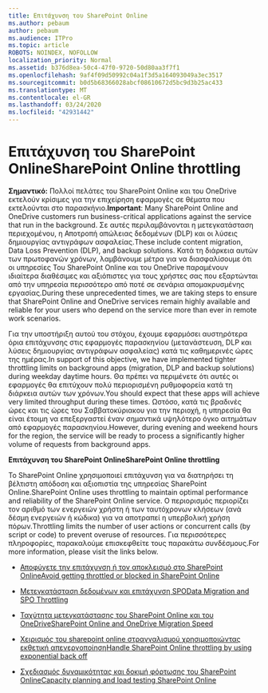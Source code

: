 ```yaml
---
title: Επιτάχυνση του SharePoint Online
ms.author: pebaum
author: pebaum
ms.audience: ITPro
ms.topic: article
ROBOTS: NOINDEX, NOFOLLOW
localization_priority: Normal
ms.assetid: b376d8ea-50c4-47f0-9720-50d80aa3f7f1
ms.openlocfilehash: 9af4f09d50992c04a1f3d5a164093049a3ec3517
ms.sourcegitcommit: b0d5b68366028abcf08610672d5bc9d3b25ac433
ms.translationtype: MT
ms.contentlocale: el-GR
ms.lasthandoff: 03/24/2020
ms.locfileid: "42931442"
---
```

# <a name="sharepoint-online-throttling"></a><span data-ttu-id="5a151-102">Επιτάχυνση του SharePoint Online</span><span class="sxs-lookup"><span data-stu-id="5a151-102">SharePoint Online throttling</span></span>

<span data-ttu-id="5a151-103">**Σημαντικό:** Πολλοί πελάτες του SharePoint Online και του OneDrive εκτελούν κρίσιμες για την επιχείρηση εφαρμογές σε θέματα που εκτελούνται στο παρασκήνιο.</span><span class="sxs-lookup"><span data-stu-id="5a151-103">**Important**: Many SharePoint Online and OneDrive customers run business-critical applications against the service that run in the background.</span></span> <span data-ttu-id="5a151-104">Σε αυτές περιλαμβάνονται η μετεγκατάσταση περιεχομένου, η Αποτροπή απώλειας δεδομένων (DLP) και οι λύσεις δημιουργίας αντιγράφων ασφαλείας.</span><span class="sxs-lookup"><span data-stu-id="5a151-104">These include content migration, Data Loss Prevention (DLP), and backup solutions.</span></span> <span data-ttu-id="5a151-105">Κατά τη διάρκεια αυτών των πρωτοφανών χρόνων, λαμβάνουμε μέτρα για να διασφαλίσουμε ότι οι υπηρεσίες Του SharePoint Online και του OneDrive παραμένουν ιδιαίτερα διαθέσιμες και αξιόπιστες για τους χρήστες σας που εξαρτώνται από την υπηρεσία περισσότερο από ποτέ σε σενάρια απομακρυσμένης εργασίας.</span><span class="sxs-lookup"><span data-stu-id="5a151-105">During these unprecedented times, we are taking steps to ensure that SharePoint Online and OneDrive services remain highly available and reliable for your users who depend on the service more than ever in remote work scenarios.</span></span>

<span data-ttu-id="5a151-106">Για την υποστήριξη αυτού του στόχου, έχουμε εφαρμόσει αυστηρότερα όρια επιτάχυνσης στις εφαρμογές παρασκηνίου (μετανάστευση, DLP και λύσεις δημιουργίας αντιγράφων ασφαλείας) κατά τις καθημερινές ώρες της ημέρας.</span><span class="sxs-lookup"><span data-stu-id="5a151-106">In support of this objective, we have implemented tighter throttling limits on background apps (migration, DLP and backup solutions) during weekday daytime hours.</span></span> <span data-ttu-id="5a151-107">Θα πρέπει να περιμένετε ότι αυτές οι εφαρμογές θα επιτύχουν πολύ περιορισμένη ρυθμοφορεία κατά τη διάρκεια αυτών των χρόνων.</span><span class="sxs-lookup"><span data-stu-id="5a151-107">You should expect that these apps will achieve very limited throughput during these times.</span></span> <span data-ttu-id="5a151-108">Ωστόσο, κατά τις βραδινές ώρες και τις ώρες του Σαββατοκύριακου για την περιοχή, η υπηρεσία θα είναι έτοιμη να επεξεργαστεί έναν σημαντικά υψηλότερο όγκο αιτημάτων από εφαρμογές παρασκηνίου.</span><span class="sxs-lookup"><span data-stu-id="5a151-108">However, during evening and weekend hours for the region, the service will be ready to process a significantly higher volume of requests from background apps.</span></span>

<span data-ttu-id="5a151-109">**Επιτάχυνση του SharePoint Online**</span><span class="sxs-lookup"><span data-stu-id="5a151-109">**SharePoint Online throttling**</span></span>

<span data-ttu-id="5a151-110">Το SharePoint Online χρησιμοποιεί επιτάχυνση για να διατηρήσει τη βέλτιστη απόδοση και αξιοπιστία της υπηρεσίας SharePoint Online.</span><span class="sxs-lookup"><span data-stu-id="5a151-110">SharePoint Online uses throttling to maintain optimal performance and reliability of the SharePoint Online service.</span></span> <span data-ttu-id="5a151-111">Ο περιορισμός περιορίζει τον αριθμό των ενεργειών χρήστη ή των ταυτόχρονων κλήσεων (ανά δέσμη ενεργειών ή κώδικα) για να αποτραπεί η υπερβολική χρήση πόρων.</span><span class="sxs-lookup"><span data-stu-id="5a151-111">Throttling limits the number of user actions or concurrent calls (by script or code) to prevent overuse of resources.</span></span> <span data-ttu-id="5a151-112">Για περισσότερες πληροφορίες, παρακαλούμε επισκεφθείτε τους παρακάτω συνδέσμους.</span><span class="sxs-lookup"><span data-stu-id="5a151-112">For more information, please visit the links below.</span></span>

- [<span data-ttu-id="5a151-113">Αποφύγετε την επιτάχυνση ή τον αποκλεισμό στο SharePoint Online</span><span class="sxs-lookup"><span data-stu-id="5a151-113">Avoid getting throttled or blocked in SharePoint Online</span></span>](https://docs.microsoft.com/sharepoint/dev/general-development/how-to-avoid-getting-throttled-or-blocked-in-sharepoint-online)

- [<span data-ttu-id="5a151-114">Μετεγκατάσταση δεδομένων και επιτάχυνση SPO</span><span class="sxs-lookup"><span data-stu-id="5a151-114">Data Migration and SPO Throttling </span></span>](https://blogs.technet.microsoft.com/sposupport/2017/08/12/data-migration-and-spo-service-throttling/)

- [<span data-ttu-id="5a151-115">Ταχύτητα μετεγκατάστασης του SharePoint Online και του OneDrive</span><span class="sxs-lookup"><span data-stu-id="5a151-115">SharePoint Online and OneDrive Migration Speed</span></span>](https://docs.microsoft.com/sharepointmigration/sharepoint-online-and-onedrive-migration-speed)

 - [<span data-ttu-id="5a151-116">Χειρισμός του sharepoint online στραγγαλισμού χρησιμοποιώντας εκθετική απενεργοποίηση</span><span class="sxs-lookup"><span data-stu-id="5a151-116">Handle SharePoint Online throttling by using exponential back off</span></span>](https://docs.microsoft.com/sharepoint/dev/solution-guidance/handle-sharepoint-online-throttling-by-using-exponential-back-off)

- [<span data-ttu-id="5a151-117">Σχεδιασμός δυναμικότητας και δοκιμή φόρτωσης του SharePoint Online</span><span class="sxs-lookup"><span data-stu-id="5a151-117">Capacity planning and load testing SharePoint Online</span></span>](https://docs.microsoft.com/office365/enterprise/capacity-planning-and-load-testing-sharepoint-online)

